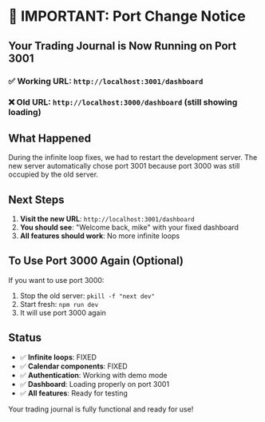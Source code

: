 # 🚨 IMPORTANT: Port Change Notice

## Your Trading Journal is Now Running on Port 3001

### ✅ **Working URL**: `http://localhost:3001/dashboard`
### ❌ **Old URL**: `http://localhost:3000/dashboard` (still showing loading)

## What Happened
During the infinite loop fixes, we had to restart the development server. The new server automatically chose port 3001 because port 3000 was still occupied by the old server.

## Next Steps
1. **Visit the new URL**: `http://localhost:3001/dashboard`
2. **You should see**: "Welcome back, mike" with your fixed dashboard
3. **All features should work**: No more infinite loops

## To Use Port 3000 Again (Optional)
If you want to use port 3000:
1. Stop the old server: `pkill -f "next dev"`
2. Start fresh: `npm run dev`
3. It will use port 3000 again

## Status
- ✅ **Infinite loops**: FIXED
- ✅ **Calendar components**: FIXED
- ✅ **Authentication**: Working with demo mode
- ✅ **Dashboard**: Loading properly on port 3001
- ✅ **All features**: Ready for testing

Your trading journal is fully functional and ready for use!